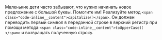 Маленькие дети часто забывают, что нужно начинать новое предложение с большой буквы. Помогите им! Реализуйте метод `<span class="code-inline__content">capitalize()</span>`. Он должен переводить первый символ в переданной строке в верхний регистр при помощи метода `<span class="code-inline__content">toUpperCase()</span>` и возвращать полученную строку.
